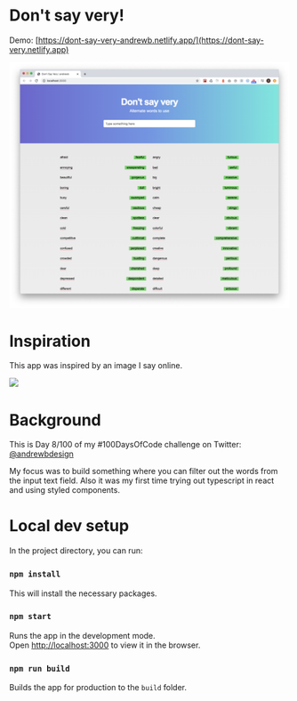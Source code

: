 # Don't say very!
Demo: [https://dont-say-very-andrewb.netlify.app/](https://dont-say-very.netlify.app)

![](screenshot.png)

# Inspiration
This app was inspired by an image I say online.

![](inpsiration.wep)

# Background
This is Day 8/100 of my #100DaysOfCode challenge on Twitter: [@andrewbdesign](https://twitter.com/andrewbdesign)

My focus was to build something where you can filter out the words from the input text field. Also it was my first time trying out typescript in react and using styled components.


# Local dev setup
In the project directory, you can run:

### `npm install`

This will install the necessary packages.

### `npm start`

Runs the app in the development mode.<br />
Open [http://localhost:3000](http://localhost:3000) to view it in the browser.

### `npm run build`

Builds the app for production to the `build` folder.<br />
